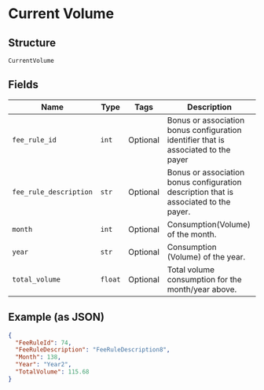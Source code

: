 
# Current Volume

## Structure

`CurrentVolume`

## Fields

| Name | Type | Tags | Description |
|  --- | --- | --- | --- |
| `fee_rule_id` | `int` | Optional | Bonus or association bonus configuration identifier that is associated to the payer |
| `fee_rule_description` | `str` | Optional | Bonus or association bonus configuration description that is associated to the payer. |
| `month` | `int` | Optional | Consumption(Volume) of the month. |
| `year` | `str` | Optional | Consumption (Volume) of the year. |
| `total_volume` | `float` | Optional | Total volume consumption for the month/year above. |

## Example (as JSON)

```json
{
  "FeeRuleId": 74,
  "FeeRuleDescription": "FeeRuleDescription8",
  "Month": 138,
  "Year": "Year2",
  "TotalVolume": 115.68
}
```

